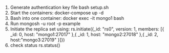 1. Generate authentication key file bash setup.sh
2. Start the containers: docker-compose up -d
3. Bash into one container: docker exec -it mongo1 bash
4. Run mongosh -u root -p example
5. Initiate the replica set using:
rs.initiate({_id: "rs0", version: 1, members: [{ _id: 0, host: "mongo1:27017" },{ _id: 1, host: "mongo2:27018" },{ _id: 2, host:"mongo3:27019" }]})
6. check status
rs.status()